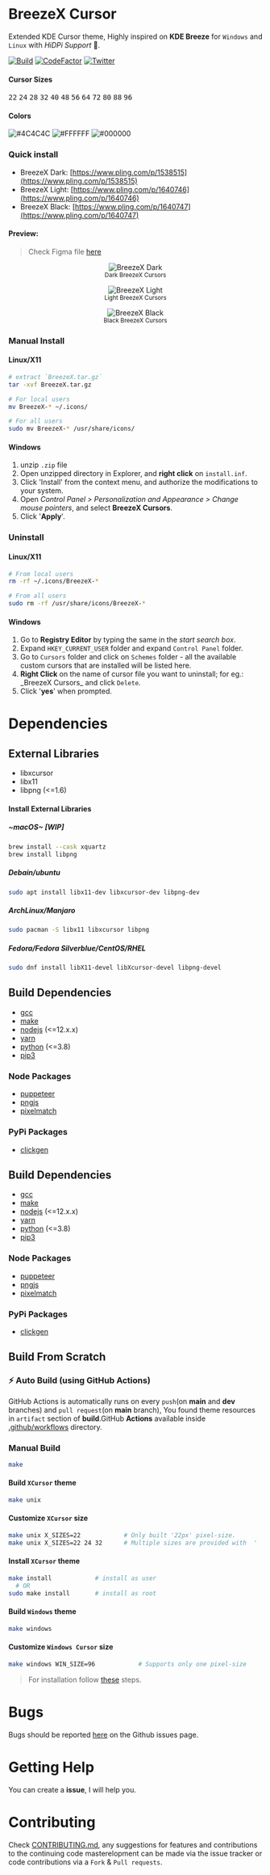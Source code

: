 # BreezeX Cursor

Extended KDE Cursor theme, Highly inspired on **KDE Breeze** for `Windows` and `Linux` with _HiDPi Support_ 🎉.

[![Build](https://github.com/ful1e5/BreezeX_Cursor/actions/workflows/build.yml/badge.svg)](https://github.com/ful1e5/BreezeX_Cursor/actions)
[![CodeFactor](https://www.codefactor.io/repository/github/ful1e5/breezex_cursor/badge)](https://www.codefactor.io/repository/github/ful1e5/breezex_cursor)
[![Twitter](https://img.shields.io/badge/twitter-ful1e5-blue)](https://twitter.com/ful1e5)

#### Cursor Sizes

<kbd>22</kbd>
<kbd>24</kbd>
<kbd>28</kbd>
<kbd>32</kbd>
<kbd>40</kbd>
<kbd>48</kbd>
<kbd>56</kbd>
<kbd>64</kbd>
<kbd>72</kbd>
<kbd>80</kbd>
<kbd>88</kbd>
<kbd>96</kbd>

#### Colors

![#4C4C4C](https://imgur.com/oHJxr47.png)
![#FFFFFF](https://imgur.com/0Wexs1k.png)
![#000000](https://imgur.com/06jisfL.png)

### Quick install

- BreezeX Dark: [https://www.pling.com/p/1538515](https://www.pling.com/p/1538515)
- BreezeX Light: [https://www.pling.com/p/1640746](https://www.pling.com/p/1640746)
- BreezeX Black: [https://www.pling.com/p/1640747](https://www.pling.com/p/1640747)

#### Preview:

> Check Figma file [here](https://www.figma.com/file/Uo4LeHvFUPDgoqLjnFc1LB/BreezeX?node-id=0%3A1)

<p align="center">
  <img title="BreezeX Dark" src="https://imgur.com/zDGsq2h.png">
  </br>
  <sub>Dark BreezeX Cursors</sub>
</p>

<p align="center">
  <img title="BreezeX Light" src="https://imgur.com/tmKu1vC.png">
  </br>
  <sub>Light BreezeX Cursors</sub>
</p>

<p align="center">
  <img title="BreezeX Black" src="https://imgur.com/kzLufkT.png">
  </br>
  <sub>Black BreezeX Cursors</sub>
</p>

### Manual Install

#### Linux/X11

```bash
# extract `BreezeX.tar.gz`
tar -xvf BreezeX.tar.gz

# For local users
mv BreezeX-* ~/.icons/

# For all users
sudo mv BreezeX-* /usr/share/icons/
```

#### Windows

1. unzip `.zip` file
2. Open unzipped directory in Explorer, and **right click** on `install.inf`.
3. Click 'Install' from the context menu, and authorize the modifications to your system.
4. Open _Control Panel > Personalization and Appearance > Change mouse pointers_, and select **BreezeX Cursors**.
5. Click '**Apply**'.

### Uninstall

#### Linux/X11

```bash
# From local users
rm -rf ~/.icons/BreezeX-*

# From all users
sudo rm -rf /usr/share/icons/BreezeX-*
```

#### Windows

1. Go to **Registry Editor** by typing the same in the _start search box_.
2. Expand `HKEY_CURRENT_USER` folder and expand `Control Panel` folder.
3. Go to `Cursors` folder and click on `Schemes` folder - all the available custom cursors that are installed will be listed here.
4. **Right Click** on the name of cursor file you want to uninstall; for eg.: \_BreezeX Cursors\_ and click `Delete`.
5. Click '**yes**' when prompted.

# Dependencies

## External Libraries

- libxcursor
- libx11
- libpng (<=1.6)

#### Install External Libraries

##### ~macOS~ **[WIP]**

```bash
brew install --cask xquartz
brew install libpng
```

##### Debain/ubuntu

```bash
sudo apt install libx11-dev libxcursor-dev libpng-dev
```

##### ArchLinux/Manjaro

```bash
sudo pacman -S libx11 libxcursor libpng
```

##### Fedora/Fedora Silverblue/CentOS/RHEL

```bash
sudo dnf install libX11-devel libXcursor-devel libpng-devel
```

## Build Dependencies

- [gcc](https://gcc.gnu.org/install/)
- [make](https://www.gnu.org/software/make/)
- [nodejs](https://nodejs.org/en/) (<=12.x.x)
- [yarn](https://classic.yarnpkg.com/en/docs/install/)
- [python](https://www.python.org/downloads/) (<=3.8)
- [pip3](https://pip.pypa.io/en/stable/installing/)

### Node Packages

- [puppeteer](https://www.npmjs.com/package/puppeteer)
- [pngjs](https://www.npmjs.com/package/pngjs)
- [pixelmatch](https://www.npmjs.com/package/pixelmatch)

### PyPi Packages

- [clickgen](https://pypi.org/project/clickgen/s)

## Build Dependencies

- [gcc](https://gcc.gnu.org/install/)
- [make](https://www.gnu.org/software/make/)
- [nodejs](https://nodejs.org/en/) (<=12.x.x)
- [yarn](https://classic.yarnpkg.com/en/docs/install/)
- [python](https://www.python.org/downloads/) (<=3.8)
- [pip3](https://pip.pypa.io/en/stable/installing/)

### Node Packages

- [puppeteer](https://www.npmjs.com/package/puppeteer)
- [pngjs](https://www.npmjs.com/package/pngjs)
- [pixelmatch](https://www.npmjs.com/package/pixelmatch)

### PyPi Packages

- [clickgen](https://pypi.org/project/clickgen/s)

## Build From Scratch

### ⚡ Auto Build (using GitHub Actions)

GitHub Actions is automatically runs on every `push`(on **main** and **dev** branches) and `pull request`(on **main** branch), You found theme resources in `artifact` section of **build**.GitHub **Actions** available inside [.github/workflows](https://github.com/ful1e5/BreezeX_Cursor/tree/main/.github/workflows) directory.

### Manual Build

```bash
make
```

#### Build `XCursor` theme

```bash
make unix
```

#### Customize `XCursor` size

```bash
make unix X_SIZES=22            # Only built '22px' pixel-size.
make unix X_SIZES=22 24 32      # Multiple sizes are provided with  ' '(Space)
```

#### Install `XCursor` theme

```bash
make install            # install as user
  # OR
sudo make install       # install as root
```

#### Build `Windows` theme

```bash
make windows
```

#### Customize `Windows Cursor` size

```bash
make windows WIN_SIZE=96            # Supports only one pixel-size
```

> For installation follow [these](#windows) steps.

# Bugs

Bugs should be reported [here](https://github.com/ful1e5/BreezeX_Cursor/issues) on the Github issues page.

# Getting Help

You can create a **issue**, I will help you.

# Contributing

Check [CONTRIBUTING.md](CONTRIBUTING.md), any suggestions for features and contributions to the continuing code masterelopment can be made via the issue tracker or code contributions via a `Fork` & `Pull requests`.
